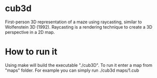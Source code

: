 # cub3d

First-person 3D representation of a maze using raycasting, similar to Wolfenstein 3D (1992).
Raycasting is a rendering technique to create a 3D perspective in a 2D map.

# How to run it
Using make will build the executable "./cub3D". To run it enter a map from "maps" folder.
For example you can simply run ./cub3d maps/1.cub

